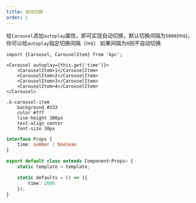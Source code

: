 ```yaml
---
title: 自动切换
order: 1
---
```


给`Carousel`添加`autoplay`属性，即可实现自动切换，默认切换间隔为`5000`(ms)，你可以给`autoplay`指定切换间隔（ms）
如果间隔为`0`则不自动切换

```vdt
import {Carousel, CarouselItem} from 'kpc';

<Carousel autoplay={this.get('time')}>
    <CarouselItem>1</CarouselItem>
    <CarouselItem>2</CarouselItem>
    <CarouselItem>3</CarouselItem>
    <CarouselItem>4</CarouselItem>
</Carousel>
```

```styl
.k-carousel-item
    background #333 
    color #fff
    line-height 300px
    text-align center
    font-size 30px
```

```ts
interface Props {
    time: number | boolean
}

export default class extends Component<Props> {
    static template = template;

    static defaults = () => ({
        time: 2000
    });
}
```
